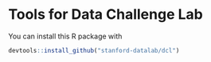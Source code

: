 Tools for Data Challenge Lab
================

You can install this R package with

``` r
devtools::install_github("stanford-datalab/dcl")
```
